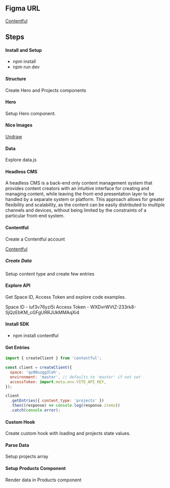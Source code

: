 ## Figma URL

[Contentful](https://www.figma.com/file/XtVr3JRCGWyZESYxd9EhZK/Contentful?node-id=0%3A1&t=SNnU6FgNUQXktIFb-1)

## Steps

#### Install and Setup

- npm install
- npm run dev

#### Structure

Create Hero and Projects components

#### Hero

Setup Hero component.

#### Nice Images

[Undraw](https://undraw.co/)

#### Data

Explore data.js

#### Headless CMS

A headless CMS is a back-end only content management system that provides content creators with an intuitive interface for creating and managing content, while leaving the front-end presentation layer to be handled by a separate system or platform. This approach allows for greater flexibility and scalability, as the content can be easily distributed to multiple channels and devices, without being limited by the constraints of a particular front-end system.

#### Contentful

Create a Contentful account

[Contentful ](https://www.contentful.com/)

##### Create Data

Setup content type and create few entries

#### Explore API

Get Space ID, Access Token and explore code examples.

Space ID - iuf3v76yzi5i
Access Token - WXDvrWVtZ-233rk8-SjQzEbKM_cGFgURRJUkMMAqXi4

#### Install SDK

- npm install contentful

#### Get Entries

```js
import { createClient } from 'contentful';

const client = createClient({
  space: 'qz00uzgg3leh',
  environment: 'master', // defaults to 'master' if not set
  accessToken: import.meta.env.VITE_API_KEY,
});

client
  .getEntries({ content_type: 'projects' })
  .then((response) => console.log(response.items))
  .catch(console.error);
```

#### Custom Hook

Create custom hook with loading and projects state values.

#### Parse Data

Setup projects array

#### Setup Products Component

Render data in Products component
